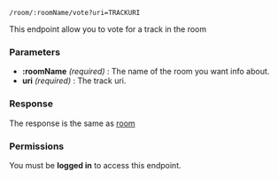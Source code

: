 	/room/:roomName/vote?uri=TRACKURI

This endpoint allow you to vote for a track in the room

### Parameters ###
* **:roomName** *(required)* : The name of the room you want info about.
* **uri** *(required)* : The track uri.

### Response ###
The response is the same as [room](room)

### Permissions ###
You must be **logged in** to access this endpoint.